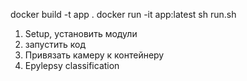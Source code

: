 docker build -t app .
docker run -it app:latest
sh run.sh

1. Setup, установить модули
2. запустить код
3. Привязать камеру к контейнеру
4. Epylepsy classification